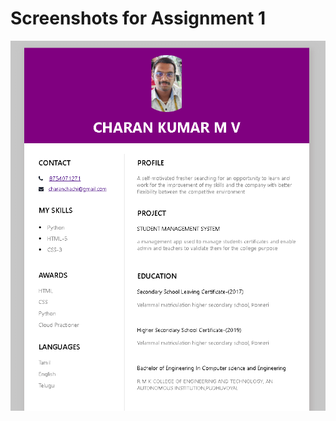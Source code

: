 # Screenshots for Assignment 1

![Alt text](/Assignments/Charan%20kumar/Assignment-1/Screenshot.png?raw=true)
